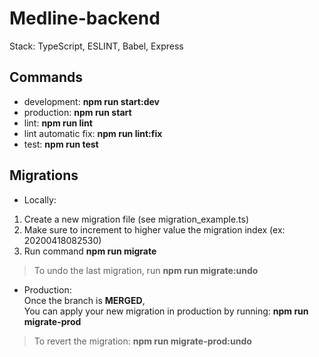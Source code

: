# Medline-backend 
Stack: TypeScript, ESLINT, Babel, Express

## Commands
- development: **npm run start:dev**
- production: **npm run start**
- lint: **npm run lint**
- lint automatic fix: **npm run lint:fix**
- test: **npm run test**

## Migrations
* Locally:
1. Create a new migration file (see migration_example.ts)
2. Make sure to increment to higher value the migration index (ex: 20200418082530)
3. Run command **npm run migrate**

> To undo the last migration, run **npm run migrate:undo**


* Production: \
Once the branch is **MERGED**, \
You can apply your new migration in production by running: **npm run migrate-prod**

> To revert the migration: **npm run migrate-prod:undo**
  
